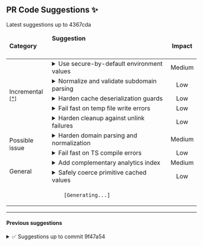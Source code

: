 ## PR Code Suggestions ✨
<!-- 4367cda -->

Latest suggestions up to 4367cda
<table><thead><tr><td><strong>Category</strong></td><td align=left><strong>Suggestion&nbsp; &nbsp; &nbsp; &nbsp; &nbsp; &nbsp; &nbsp; &nbsp; &nbsp; &nbsp; &nbsp; &nbsp; &nbsp; &nbsp; &nbsp; &nbsp; &nbsp; &nbsp; &nbsp; &nbsp; &nbsp; &nbsp; &nbsp; &nbsp; &nbsp; &nbsp; &nbsp; &nbsp; &nbsp; &nbsp; &nbsp; &nbsp; &nbsp; &nbsp; &nbsp; &nbsp; &nbsp; &nbsp; &nbsp; &nbsp; &nbsp; &nbsp; &nbsp; &nbsp; &nbsp; &nbsp; &nbsp; &nbsp; &nbsp; &nbsp; &nbsp; &nbsp; &nbsp; &nbsp; &nbsp; &nbsp; &nbsp; &nbsp; &nbsp; &nbsp; &nbsp; &nbsp; &nbsp; &nbsp; &nbsp; &nbsp; </strong></td><td align=center><strong>Impact</strong></td></tr><tbody><tr><td rowspan=5>Incremental <sup><a href='https://qodo-merge-docs.qodo.ai/core-abilities/incremental_update/'>[*]</a></sup></td>
<td>



<details><summary>Use secure-by-default environment values</summary>

___

**Update the <code>.env.example</code> file to use secure-by-default values for <code>ALLOW_LOCALHOST</code> <br>and <code>REQUIRE_HTTPS</code>. Add comments to guide developers on when to relax these <br>settings for local development.**

[.env.example [38-42]](https://github.com/Liam345/growplate-multi-tenant/pull/5/files#diff-a3046da0d15a27e89f2afe639b25748a7ad4d9290af3e7b1b6c1a5533c8f0a8cR38-R42)

```diff
 # Tenant Configuration
+# PLATFORM_DOMAIN should be set to your production apex domain (required in production)
 PLATFORM_DOMAIN=growplate.com
-TENANT_CACHE_TTL=1800
-ALLOW_LOCALHOST=true
-REQUIRE_HTTPS=false
+# TTL in seconds for tenant cache (adjust per environment)
+TENANT_CACHE_TTL=3600
+# Security: In production, localhost should NOT be allowed. Set to "true" ONLY for local development.
+ALLOW_LOCALHOST=false
+# Security: Enforce HTTPS in production. Set to "false" ONLY for local development.
+REQUIRE_HTTPS=true
```


- [ ] **Apply / Chat** <!-- /improve --apply_suggestion=0 -->


<details><summary>Suggestion importance[1-10]: 7</summary>

__

Why: The suggestion correctly points out a security risk with unsafe default values in the `.env.example` file and proposes using secure-by-default values, which is a security best practice.


</details></details></td><td align=center>Medium

</td></tr><tr><td>



<details><summary>Normalize and validate subdomain parsing</summary>

___

**In <code>parseDomain</code>, add validation to prevent empty subdomains and ensure consistent <br>normalization of the subdomain by trimming and converting to lowercase to <br>prevent cache key mismatches.**

[app/lib/tenant.ts [54-126]](https://github.com/Liam345/growplate-multi-tenant/pull/5/files#diff-833d0c8931dab023bbacbfa2797f9c2d5b59978d2086564ffd64818712b2a8ffR54-R126)

```diff
 export function parseDomain(hostname: string, config?: DomainConfig): DomainInfo {
   const domainConfig = config || getDomainConfig();
-  // Remove protocol if present and normalize
   const cleanHostname = hostname.replace(/^https?:\/\//, "").toLowerCase().trim();
+  const [hostPartRaw, portRaw] = cleanHostname.split(":");
+  const hostPart = hostPartRaw.trim();
+  const port = portRaw?.trim();
 
-  // Extract port if present
-  const [hostPart, port] = cleanHostname.split(":");
-
-  // Check if localhost
   const isLocalhost = hostPart === "localhost" || hostPart.startsWith("127.") || hostPart === "::1";
 
   if (isLocalhost) {
     if (!domainConfig.allowLocalhost) {
       throw new TenantError(
         "LOCALHOST_NOT_ALLOWED",
         "Localhost access not permitted in this environment",
         { hostname, environment: process.env.NODE_ENV }
       );
     }
 
     return {
       hostname: cleanHostname,
       domain: hostPart,
       subdomain: null,
       port: port || null,
       isCustomDomain: false,
       isLocalhost: true,
     };
   }
 
-  // Split domain parts
-  const parts = hostPart.split(".");
+  const parts = hostPart.split(".").filter(Boolean);
 
   if (parts.length < 2) {
     throw new TenantError(
       "DOMAIN_PARSE_ERROR",
       `Invalid domain format: ${hostname}`,
       { hostname, parts }
     );
   }
 
-  // Check if this is a subdomain of our platform (e.g., restaurant.growplate.com)
-  const platformParts = domainConfig.platformDomain.split(".");
-  const isSubdomainOfPlatform = 
+  const platformParts = domainConfig.platformDomain.split(".").map(s => s.trim().toLowerCase()).filter(Boolean);
+  const isSubdomainOfPlatform =
     parts.length >= platformParts.length + 1 &&
-    parts.slice(-platformParts.length).join(".") === domainConfig.platformDomain;
+    parts.slice(-platformParts.length).join(".") === domainConfig.platformDomain.toLowerCase();
 
   let domain: string;
   let subdomain: string | null = null;
   let isCustomDomain: boolean;
 
   if (isSubdomainOfPlatform) {
-    // Extract subdomain (support multi-level subdomains)
     const subdomainParts = parts.slice(0, -(platformParts.length));
-    subdomain = subdomainParts.join(".");
+    const normalizedSub = subdomainParts.join(".").trim().toLowerCase();
+    if (!normalizedSub) {
+      throw new TenantError(
+        "DOMAIN_PARSE_ERROR",
+        `Missing subdomain before platform domain: ${hostname}`,
+        { hostname, platformDomain: domainConfig.platformDomain }
+      );
+    }
+    subdomain = normalizedSub;
     domain = parts.slice(subdomainParts.length).join(".");
     isCustomDomain = false;
   } else {
-    // Custom domain like restaurant.com
     domain = hostPart;
     subdomain = null;
     isCustomDomain = true;
   }
 
   return {
     hostname: cleanHostname,
     domain,
     subdomain,
     port: port || null,
     isCustomDomain,
     isLocalhost: false,
   };
 }
```


- [ ] **Apply / Chat** <!-- /improve --apply_suggestion=1 -->


<details><summary>Suggestion importance[1-10]: 6</summary>

__

Why: The suggestion correctly identifies a potential issue where an empty subdomain could be parsed, and improves robustness by adding validation and ensuring consistent normalization.


</details></details></td><td align=center>Low

</td></tr><tr><td>



<details><summary>Harden cache deserialization guards</summary>

___

**Harden the <code>deserialize</code> function in <code>app/lib/redis.ts</code> by adding checks for <br>non-string types, trimming whitespace, and handling empty strings before <br>attempting to parse values from Redis.**

[app/lib/redis.ts [137-154]](https://github.com/Liam345/growplate-multi-tenant/pull/5/files#diff-137bd413e7e1e4f044c6452cfef4d7116f416144278613fd0c284b1f4f6f1f00R137-R154)

```diff
 const deserialize = <T = CacheValue>(value: string | null): T | null => {
   if (value === null) return null;
+  if (typeof value !== "string") {
+    // Defensive: unexpected type, cannot safely deserialize
+    return null;
+  }
+  const trimmed = value.trim();
+  if (trimmed.length === 0) {
+    return "" as unknown as T;
+  }
 
   // Only attempt JSON parsing for values that look like objects or arrays
-  if (value.startsWith('{') || value.startsWith('[')) {
+  if (trimmed.startsWith("{") || trimmed.startsWith("[")) {
     try {
-      return JSON.parse(value) as T;
+      return JSON.parse(trimmed) as T;
     } catch (e) {
       console.error("Failed to deserialize JSON from Redis:", e);
-      // Return null to indicate deserialization failure rather than casting potentially invalid data
       return null;
     }
   }
-  
+
   // For primitive types stored as strings (numbers, booleans, or plain strings)
   // that were not JSON.stringified objects/arrays, return as-is
   return value as T;
 };
```


- [ ] **Apply / Chat** <!-- /improve --apply_suggestion=2 -->


<details><summary>Suggestion importance[1-10]: 5</summary>

__

Why: The suggestion improves the robustness of the `deserialize` function by handling potential whitespace and empty strings, making it more resilient to varied Redis cache values.


</details></details></td><td align=center>Low

</td></tr><tr><td>



<details><summary>Fail fast on temp file write errors</summary>

___

**Wrap the temporary file write operation in a <code>try/catch</code> block. This ensures the <br>script fails fast with a clear error if the file cannot be created, preventing <br>misleading subsequent logs.**

[scripts/test-connections.cjs [125-133]](https://github.com/Liam345/growplate-multi-tenant/pull/5/files#diff-319962d25975552da655a029cc5a4f8ae1fb3520cedeafe1f7ba69ad3797094fR125-R133)

```diff
 try {
   // Write the test file temporarily
-  require('fs').writeFileSync(tempFilePath, testFile);
+  const fs = require('fs');
+  try {
+    fs.writeFileSync(tempFilePath, testFile);
+  } catch (e) {
+    log.error(`Failed to write temporary test file: ${e.message}`);
+    return false;
+  }
   
   log.info('Testing TypeScript compilation...');
   
   // Test TypeScript compilation first
   try {
     execSync('npx tsc --noEmit', { cwd: process.cwd(), stdio: 'pipe' });
```


- [ ] **Apply / Chat** <!-- /improve --apply_suggestion=3 -->


<details><summary>Suggestion importance[1-10]: 4</summary>

__

Why: This suggestion correctly identifies a potential unhandled error in a test script and proposes a more robust error handling mechanism to fail fast, which is a good practice.


</details></details></td><td align=center>Low

</td></tr><tr><td>



<details><summary>Harden cleanup against unlink failures</summary>

___

**Wrap the <code>unlinkSync</code> call within the <code>finally</code> block in a <code>try/catch</code>. This prevents <br>the test script from crashing if the temporary file cleanup fails, ensuring test <br>results are not lost.**

[scripts/test-connections.cjs [157-163]](https://github.com/Liam345/growplate-multi-tenant/pull/5/files#diff-319962d25975552da655a029cc5a4f8ae1fb3520cedeafe1f7ba69ad3797094fR157-R163)

```diff
 } finally {
   // Always clean up temporary file, even if TypeScript compilation fails
-  if (require('fs').existsSync(tempFilePath)) {
-    require('fs').unlinkSync(tempFilePath);
-    log.info('Cleaned up temporary test file');
+  const fs = require('fs');
+  if (fs.existsSync(tempFilePath)) {
+    try {
+      fs.unlinkSync(tempFilePath);
+      log.info('Cleaned up temporary test file');
+    } catch (e) {
+      log.warning(`Failed to clean up temporary test file: ${e.message}`);
+    }
   }
 }
```


- [ ] **Apply / Chat** <!-- /improve --apply_suggestion=4 -->


<details><summary>Suggestion importance[1-10]: 3</summary>

__

Why: The suggestion improves the robustness of the test script's cleanup logic by handling potential errors during file deletion, preventing the script from crashing and masking test results.


</details></details></td><td align=center>Low

</td></tr><tr><td rowspan=2>Possible issue</td>
<td>



<details><summary>Harden domain parsing and normalization</summary>

___

**Harden the <code>parseDomain</code> function by validating against empty or wildcard <br>subdomains, normalizing all domain parts before returning, and stripping <br>leading/trailing dots from the hostname.**

[app/lib/tenant.ts [54-126]](https://github.com/Liam345/growplate-multi-tenant/pull/5/files#diff-833d0c8931dab023bbacbfa2797f9c2d5b59978d2086564ffd64818712b2a8ffR54-R126)

```diff
 export function parseDomain(hostname: string, config?: DomainConfig): DomainInfo {
   const domainConfig = config || getDomainConfig();
-  // Remove protocol if present and normalize
   const cleanHostname = hostname.replace(/^https?:\/\//, "").toLowerCase().trim();
 
   // Extract port if present
-  const [hostPart, port] = cleanHostname.split(":");
+  const [rawHostPart, port] = cleanHostname.split(":");
+  const hostPart = rawHostPart.replace(/\.+$/,"").replace(/^\.+/,""); // strip leading/trailing dots
 
   // Check if localhost
   const isLocalhost = hostPart === "localhost" || hostPart.startsWith("127.") || hostPart === "::1";
 
   if (isLocalhost) {
     if (!domainConfig.allowLocalhost) {
       throw new TenantError(
         "LOCALHOST_NOT_ALLOWED",
         "Localhost access not permitted in this environment",
         { hostname, environment: process.env.NODE_ENV }
       );
     }
 
     return {
       hostname: cleanHostname,
-      domain: hostPart,
+      domain: normalizeDomain(hostPart),
       subdomain: null,
       port: port || null,
       isCustomDomain: false,
       isLocalhost: true,
     };
   }
 
   // Split domain parts
-  const parts = hostPart.split(".");
+  const parts = hostPart.split(".").filter(Boolean);
 
   if (parts.length < 2) {
     throw new TenantError(
       "DOMAIN_PARSE_ERROR",
       `Invalid domain format: ${hostname}`,
       { hostname, parts }
     );
   }
 
-  // Check if this is a subdomain of our platform (e.g., restaurant.growplate.com)
   const platformParts = domainConfig.platformDomain.split(".");
-  const isSubdomainOfPlatform = 
+  const isSubdomainOfPlatform =
     parts.length >= platformParts.length + 1 &&
     parts.slice(-platformParts.length).join(".") === domainConfig.platformDomain;
 
   let domain: string;
   let subdomain: string | null = null;
   let isCustomDomain: boolean;
 
   if (isSubdomainOfPlatform) {
-    // Extract subdomain (support multi-level subdomains)
     const subdomainParts = parts.slice(0, -(platformParts.length));
-    subdomain = subdomainParts.join(".");
+    const computedSub = subdomainParts.join(".").toLowerCase().trim();
+
+    // Reject empty, wildcard, or invalid subdomains
+    if (!computedSub || computedSub === "*" || /[*]/.test(computedSub)) {
+      throw new TenantError(
+        "DOMAIN_PARSE_ERROR",
+        `Invalid subdomain for platform domain: ${hostname}`,
+        { hostname, subdomain: computedSub }
+      );
+    }
+
+    subdomain = computedSub;
     domain = parts.slice(subdomainParts.length).join(".");
     isCustomDomain = false;
   } else {
     // Custom domain like restaurant.com
     domain = hostPart;
     subdomain = null;
     isCustomDomain = true;
   }
 
+  const normalizedDomain = normalizeDomain(domain);
+
   return {
     hostname: cleanHostname,
-    domain,
+    domain: normalizedDomain,
     subdomain,
     port: port || null,
     isCustomDomain,
     isLocalhost: false,
   };
 }
```


- [ ] **Apply / Chat** <!-- /improve --apply_suggestion=5 -->


<details><summary>Suggestion importance[1-10]: 7</summary>

__

Why: The suggestion correctly identifies several edge cases in the new `parseDomain` function that could lead to inconsistent behavior or security issues, and the proposed changes improve robustness.


</details></details></td><td align=center>Medium

</td></tr><tr><td>



<details><summary>Fail fast on TS compile errors</summary>

___

**Improve error diagnostics in the TypeScript compilation test by printing both <br><code>stdout</code> and <code>stderr</code> separately on failure.**

[scripts/test-tenant-resolution.cjs [32-44]](https://github.com/Liam345/growplate-multi-tenant/pull/5/files#diff-c9f85d59bcbb2cc8e91f5bad33c6c126c8a944da674d28491c10993742d264aaR32-R44)

```diff
 function testTypeScriptCompilation() {
   log.section("TypeScript Compilation Tests");
 
   try {
     execSync("npx tsc --noEmit", { cwd: process.cwd(), stdio: "pipe" });
     log.success("TypeScript compilation successful");
     return true;
   } catch (error) {
     log.error("TypeScript compilation failed");
-    console.log(error.stdout?.toString() || error.stderr?.toString());
+    const stdout = error.stdout?.toString();
+    const stderr = error.stderr?.toString();
+    if (stdout) console.log("STDOUT:\n", stdout);
+    if (stderr) console.log("STDERR:\n", stderr);
+    process.exitCode = 1; // ensure overall failure status is propagated
     return false;
   }
 }
```


- [ ] **Apply / Chat** <!-- /improve --apply_suggestion=6 -->


<details><summary>Suggestion importance[1-10]: 3</summary>

__

Why: The suggestion to improve error logging by printing both `stdout` and `stderr` is valid, but its main premise that the script would cause CI to pass is incorrect, as the script's main function already handles exit codes on failure.


</details></details></td><td align=center>Low

</td></tr><tr><td rowspan=2>General</td>
<td>



<details><summary>Add complementary analytics index</summary>

___

**Add a complementary index on <code>orders(tenant_id, status, created_at)</code> to improve <br>performance for queries that filter by status and sort by time.**

[database/indexes.sql [89-92]](https://github.com/Liam345/growplate-multi-tenant/pull/5/files#diff-edfa27997558d274a6416e7af93733311045ec6877cf863eda9220b79c65a5b7R89-R92)

```diff
 -- Time-based analytics indexes (simplified for compatibility)
 -- Note: These are optimized for time-range queries rather than exact date grouping
 CREATE INDEX idx_orders_analytics_time ON orders(tenant_id, created_at, status);
+-- Complementary index to accelerate queries filtering by status within time ranges
+CREATE INDEX idx_orders_analytics_status_time ON orders(tenant_id, status, created_at);
 -- For daily/monthly analytics, queries will use created_at with date range filters
```


- [ ] **Apply / Chat** <!-- /improve --apply_suggestion=7 -->


<details><summary>Suggestion importance[1-10]: 7</summary>

__

Why: The suggestion provides a valid database performance optimization by proposing a complementary index to better support a likely query pattern, which could improve the performance of analytics dashboards.


</details></details></td><td align=center>Medium

</td></tr><tr><td>



<details><summary>Safely coerce primitive cached values</summary>

___

**Improve the <code>deserialize</code> function to safely handle cached primitive types by <br>explicitly checking for and converting boolean and numeric strings, preventing <br>potential type errors.**

[app/lib/redis.ts [137-154]](https://github.com/Liam345/growplate-multi-tenant/pull/5/files#diff-137bd413e7e1e4f044c6452cfef4d7116f416144278613fd0c284b1f4f6f1f00R137-R154)

```diff
 const deserialize = <T = CacheValue>(value: string | null): T | null => {
   if (value === null) return null;
 
-  // Only attempt JSON parsing for values that look like objects or arrays
-  if (value.startsWith('{') || value.startsWith('[')) {
+  // JSON objects/arrays
+  if (value.startsWith("{") || value.startsWith("[")) {
     try {
       return JSON.parse(value) as T;
     } catch (e) {
       console.error("Failed to deserialize JSON from Redis:", e);
-      // Return null to indicate deserialization failure rather than casting potentially invalid data
       return null;
     }
   }
-  
-  // For primitive types stored as strings (numbers, booleans, or plain strings)
-  // that were not JSON.stringified objects/arrays, return as-is
-  return value as T;
+
+  // Primitive normalization
+  const lower = value.toLowerCase();
+  if (lower === "true") return true as unknown as T;
+  if (lower === "false") return false as unknown as T;
+
+  // Numeric check (integers/floats)
+  if (/^[+-]?\d+(\.\d+)?$/.test(value)) {
+    const num = Number(value);
+    if (!Number.isNaN(num)) return num as unknown as T;
+  }
+
+  // Fallback to raw string
+  return value as unknown as T;
 };
```


- [ ] **Apply / Chat** <!-- /improve --apply_suggestion=8 -->


<details><summary>Suggestion importance[1-10]: 6</summary>

__

Why: The suggestion correctly points out that the current deserialization logic can lead to type mismatches for cached primitive values, and the proposed change makes the function more robust by handling numbers and booleans explicitly.


</details></details></td><td align=center>Low

</td></tr>
<tr><td align="center" colspan="2">

`[Generating...]` <!-- /improve --more_suggestions=true -->

</td><td></td></tr></tbody></table>

___

#### Previous suggestions
<details><summary>✅ Suggestions up to commit 9f47a54</summary>
<br><table><thead><tr><td><strong>Category</strong></td><td align=left><strong>Suggestion&nbsp; &nbsp; &nbsp; &nbsp; &nbsp; &nbsp; &nbsp; &nbsp; &nbsp; &nbsp; &nbsp; &nbsp; &nbsp; &nbsp; &nbsp; &nbsp; &nbsp; &nbsp; &nbsp; &nbsp; &nbsp; &nbsp; &nbsp; &nbsp; &nbsp; &nbsp; &nbsp; &nbsp; &nbsp; &nbsp; &nbsp; &nbsp; &nbsp; &nbsp; &nbsp; &nbsp; &nbsp; &nbsp; &nbsp; &nbsp; &nbsp; &nbsp; &nbsp; &nbsp; &nbsp; &nbsp; &nbsp; &nbsp; &nbsp; &nbsp; &nbsp; &nbsp; &nbsp; &nbsp; &nbsp; &nbsp; &nbsp; &nbsp; &nbsp; &nbsp; &nbsp; &nbsp; &nbsp; &nbsp; &nbsp; &nbsp; </strong></td><td align=center><strong>Impact</strong></td></tr><tbody><tr><td rowspan=1>High-level</td>
<td>



<details><summary>Revise multi-tenancy implementation to ensure data isolation</summary>

___

**The multi-tenancy implementation should be revised to fix critical data <br>isolation flaws. Replace the global variables in the middleware with <br><code>AsyncLocalStorage</code> to prevent data leakage between concurrent requests, and <br>substitute the unsafe regex-based query modification with a robust query builder <br>to ensure secure tenant data scoping.**


### Examples:



<details>
<summary>
<a href="https://github.com/Liam345/growplate-multi-tenant/pull/5/files#diff-38e34820bf3adad7459b248b5a6ce5e52a66ebf780b1f46d53889369a6f8fe7dR39-R65">app/middleware/tenant.ts [39-65]</a>
</summary>



```typescript
let currentTenant: TenantContext | null = null;
let currentResolution: TenantResolutionResult | null = null;

/**
 * Get current tenant from request context
 */
export function getCurrentTenant(): TenantContext | null {
  return currentTenant;
}


 ... (clipped 17 lines)
```
</details>



<details>
<summary>
<a href="https://github.com/Liam345/growplate-multi-tenant/pull/5/files#diff-43313aeb0eb48022fc73d3831252457122bdef7102ee2a79673ddfaa3742ac24R139-R167">app/lib/db.ts [139-167]</a>
</summary>



```typescript
export const tenantQuery = async <T extends QueryResultRow = any>(
  tenantId: string,
  baseQuery: string,
  params: QueryParameters = []
): Promise<QueryResult<T>> => {
  if (!tenantId) {
    throw new Error("Tenant ID is required for all database operations");
  }

  // Add tenant_id as the first parameter

 ... (clipped 19 lines)
```
</details>




### Solution Walkthrough:



#### Before:
```typescript
// app/middleware/tenant.ts
let currentTenant: TenantContext | null = null;

function setCurrentTenant(tenant: TenantContext | null) {
  currentTenant = tenant;
}

export async function tenantMiddleware(request: Request) {
    const resolution = await resolveTenant(request.hostname);
    setCurrentTenant(resolution.tenant);
    // ...
}

// app/lib/db.ts
export const tenantQuery = async (tenantId, baseQuery) => {
    let modifiedQuery = baseQuery.replace(/where/i, "WHERE tenant_id = $1 AND");
    // ... more brittle string replacement
    return query(modifiedQuery, [tenantId, ...params]);
};

```



#### After:
```typescript
// app/middleware/tenant.ts
import { AsyncLocalStorage } from 'async_hooks';

const tenantContext = new AsyncLocalStorage<TenantContext | null>();

export function getCurrentTenant() {
  return tenantContext.getStore();
}

export async function tenantMiddleware(request: Request, next: () => Promise<Response>) {
  const resolution = await resolveTenant(request.hostname);
  return tenantContext.run(resolution.tenant, next);
}

// app/lib/db.ts
import { sql } from 'slonik';

export const tenantQuery = async (tenantId, baseQuery) => {
    // Use a safe query builder that understands SQL syntax
    const finalQuery = sql.type(MyType)`${baseQuery} WHERE tenant_id = ${tenantId}`;
    return db.query(finalQuery);
};

```




<details><summary>Suggestion importance[1-10]: 10</summary>

__

Why: The suggestion correctly identifies two critical architectural flaws: the use of global variables for request context, causing data leakage between users, and an unsafe regex-based query modification for tenant isolation, which is brittle and insecure.


</details></details></td><td align=center>High

</td></tr><tr><td rowspan=3>Possible issue</td>
<td>



<details><summary>✅ <s>Fix race condition with AsyncLocalStorage</s></summary>

___

<details><summary><b>Suggestion Impact:</b></summary>The commit imported AsyncLocalStorage, created a TenantRequestContext store, updated getters to read from it, replaced setCurrentTenant with withTenantContext/withTenantContextAsync wrappers, and wrapped loader/action executions to run within the AsyncLocalStorage context.


code diff:

```diff
+import { AsyncLocalStorage } from "async_hooks";
 import type {
   TenantContext,
   TenantResolutionResult,
@@ -34,34 +35,60 @@
 // TENANT CONTEXT STORAGE
 // =====================================================================================
 
-// Store tenant context for the current request
-// This uses AsyncLocalStorage-like pattern for Remix
-let currentTenant: TenantContext | null = null;
-let currentResolution: TenantResolutionResult | null = null;
-
-/**
- * Get current tenant from request context
+/**
+ * Interface for tenant request context stored in AsyncLocalStorage
+ */
+interface TenantRequestContext {
+  tenant: TenantContext | null;
+  resolution: TenantResolutionResult | null;
+}
+
+/**
+ * AsyncLocalStorage for request-scoped tenant context
+ * This ensures tenant isolation between concurrent requests
+ */
+const tenantContextStorage = new AsyncLocalStorage<TenantRequestContext>();
+
+/**
+ * Get current tenant from request context (thread-safe)
  */
 export function getCurrentTenant(): TenantContext | null {
-  return currentTenant;
-}
-
-/**
- * Get current tenant resolution result
+  return tenantContextStorage.getStore()?.tenant ?? null;
+}
+
+/**
+ * Get current tenant resolution result (thread-safe)
  */
 export function getCurrentTenantResolution(): TenantResolutionResult | null {
-  return currentResolution;
-}
-
-/**
- * Set current tenant context (internal use)
- */
-function setCurrentTenant(
+  return tenantContextStorage.getStore()?.resolution ?? null;
+}
+
+/**
+ * Execute function with tenant context (thread-safe)
+ */
+export function withTenantContext<T>(
   tenant: TenantContext | null,
-  resolution: TenantResolutionResult | null
-) {
-  currentTenant = tenant;
-  currentResolution = resolution;
+  resolution: TenantResolutionResult | null,
+  fn: () => T
+): T {
+  return tenantContextStorage.run(
+    { tenant, resolution },
+    fn
+  );
+}
+
+/**
+ * Execute async function with tenant context (thread-safe)
+ */
+export function withTenantContextAsync<T>(
+  tenant: TenantContext | null,
+  resolution: TenantResolutionResult | null,
+  fn: () => Promise<T>
+): Promise<T> {
+  return tenantContextStorage.run(
+    { tenant, resolution },
+    fn
+  );
 }
 
 // =====================================================================================
@@ -92,7 +119,7 @@
         responseTime: 0,
       };
 
-      setCurrentTenant(null, skipResult);
+      // Note: For skip paths, we don't set context as these shouldn't need tenant data
       return { tenant: null, resolution: skipResult };
     }
 
@@ -143,7 +170,7 @@
         }
 
         // Tenant not required, continue without tenant
-        setCurrentTenant(null, resolution);
+        // Note: For non-required paths, we don't set context but return resolution info
         return { tenant: null, resolution };
       }
 
@@ -159,7 +186,7 @@
         responseTime: resolution.responseTime,
       });
 
-      setCurrentTenant(tenant, resolution);
+      // Note: Context is set by the calling wrapper function that uses withTenantContext
       return { tenant, resolution };
     } catch (error) {
       console.error("Tenant middleware error:", error);
@@ -212,13 +239,16 @@
     params: any;
     context?: any;
   }): Promise<T> {
-    const { tenant } = await tenantMiddleware(args.request);
+    const { tenant, resolution } = await tenantMiddleware(args.request);
 
     if (!tenant) {
       throw new Response("Tenant required", { status: 404 });
     }
 
-    return loader({ ...args, tenant });
+    // Execute loader within tenant context for safe access to getCurrentTenant()
+    return withTenantContextAsync(tenant, resolution, async () => {
+      return loader({ ...args, tenant });
+    });
   };
 }
 
@@ -238,21 +268,24 @@
     params: any;
     context?: any;
   }): Promise<T> {
-    const { tenant } = await tenantMiddleware(args.request);
+    const { tenant, resolution } = await tenantMiddleware(args.request);
 
     if (!tenant) {
       throw new Response("Tenant required", { status: 404 });
     }
 
-    return action({ ...args, tenant });
+    // Execute action within tenant context for safe access to getCurrentTenant()
+    return withTenantContextAsync(tenant, resolution, async () => {
+      return action({ ...args, tenant });
+    });
   };
 }
 
 /**
- * Helper to get tenant in Remix loaders/actions
+ * Helper to get tenant in Remix loaders/actions with context
  */
 export async function requireTenant(request: Request): Promise<TenantContext> {
-  const { tenant } = await tenantMiddleware(request);
+  const { tenant, resolution } = await tenantMiddleware(request);
 
   if (!tenant) {
     throw new Response("Tenant not found", {
@@ -267,13 +300,27 @@
 }
 
 /**
- * Helper to optionally get tenant in Remix loaders/actions
+ * Helper to optionally get tenant in Remix loaders/actions with context
  */
 export async function getTenant(
   request: Request
 ): Promise<TenantContext | null> {
   const { tenant } = await tenantMiddleware(request);
   return tenant;
+}
+
+/**
+ * New helper to execute a function with tenant context from request
+ */
+export async function withTenantFromRequest<T>(
+  request: Request,
+  fn: (tenant: TenantContext | null) => Promise<T>
+): Promise<T> {
+  const { tenant, resolution } = await tenantMiddleware(request);
+  
+  return withTenantContextAsync(tenant, resolution, async () => {
+    return fn(tenant);
+  });
 }
```

</details>


___

**Replace the unsafe module-level variables used for storing request context with <br><code>AsyncLocalStorage</code> to prevent race conditions and ensure request-specific data <br>isolation.**

[app/middleware/tenant.ts [37-65]](https://github.com/Liam345/growplate-multi-tenant/pull/5/files#diff-38e34820bf3adad7459b248b5a6ce5e52a66ebf780b1f46d53889369a6f8fe7dR37-R65)

```diff
-// Store tenant context for the current request
-// This uses AsyncLocalStorage-like pattern for Remix
-let currentTenant: TenantContext | null = null;
-let currentResolution: TenantResolutionResult | null = null;
+import { AsyncLocalStorage } from "async_hooks";
+
+interface TenantRequestContext {
+  tenant: TenantContext | null;
+  resolution: TenantResolutionResult | null;
+}
+
+const tenantContextStorage = new AsyncLocalStorage<TenantRequestContext>();
 
 /**
  * Get current tenant from request context
  */
 export function getCurrentTenant(): TenantContext | null {
-  return currentTenant;
+  return tenantContextStorage.getStore()?.tenant ?? null;
 }
 
 /**
  * Get current tenant resolution result
  */
 export function getCurrentTenantResolution(): TenantResolutionResult | null {
-  return currentResolution;
+  return tenantContextStorage.getStore()?.resolution ?? null;
 }
 
 /**
  * Set current tenant context (internal use)
  */
 function setCurrentTenant(
   tenant: TenantContext | null,
   resolution: TenantResolutionResult | null
 ) {
-  currentTenant = tenant;
-  currentResolution = resolution;
+  const store = tenantContextStorage.getStore();
+  if (store) {
+    store.tenant = tenant;
+    store.resolution = resolution;
+  }
 }
 
+// You will also need to wrap your middleware execution to establish the context.
+// For example, in your main middleware function:
+/*
+return async function tenantMiddleware(request: Request): Promise<{...}> {
+  return tenantContextStorage.run({ tenant: null, resolution: null }, async () => {
+    // ... existing middleware logic ...
+  });
+}
+*/
+
```






<details><summary>Suggestion importance[1-10]: 10</summary>

__

Why: This suggestion correctly identifies a critical race condition that would cause data leakage between tenants in a concurrent environment, which is a major security and functionality bug.

</details></details></td><td align=center>High

</td></tr><tr><td>



<details><summary>✅ <s>Improve cache deserialization type safety</s></summary>

___

<details><summary><b>Suggestion Impact:</b></summary>The commit modified the deserialize function to only attempt JSON.parse when the value starts with "{" or "[" and otherwise return the value as-is, improving type safety. It also changed the failure behavior to return null on JSON parse errors.


code diff:

```diff
- * Deserialize a value from Redis storage
+ * Deserialize a value from Redis storage with type safety
  */
 const deserialize = <T = CacheValue>(value: string | null): T | null => {
   if (value === null) return null;
+
+  // Only attempt JSON parsing for values that look like objects or arrays
+  if (value.startsWith('{') || value.startsWith('[')) {
+    try {
+      return JSON.parse(value) as T;
+    } catch (e) {
+      console.error("Failed to deserialize JSON from Redis:", e);
+      // Return null to indicate deserialization failure rather than casting potentially invalid data
+      return null;
+    }
+  }
   
-  try {
-    return JSON.parse(value) as T;
-  } catch {
-    // If parsing fails, return as string
-    return value as T;
-  }
+  // For primitive types stored as strings (numbers, booleans, or plain strings)
+  // that were not JSON.stringified objects/arrays, return as-is
+  return value as T;
 };
```

</details>


___

**Improve the <code>deserialize</code> function's type safety by only attempting to <code>JSON.parse</code> <br>values that are explicitly formatted as JSON objects or arrays, preventing <br>incorrect type coercion for simple string values.**

[app/lib/redis.ts [115-124]](https://github.com/Liam345/growplate-multi-tenant/pull/5/files#diff-137bd413e7e1e4f044c6452cfef4d7116f416144278613fd0c284b1f4f6f1f00R115-R124)

```diff
 const deserialize = <T = CacheValue>(value: string | null): T | null => {
   if (value === null) return null;
+
+  // Only attempt to parse what looks like a JSON object or array.
+  if (value.startsWith('{') || value.startsWith('[')) {
+    try {
+      return JSON.parse(value) as T;
+    } catch (e) {
+      console.error("Failed to deserialize JSON from Redis:", e);
+      // Fallback to returning the raw value if it's what the type expects,
+      // otherwise it's better to return null to indicate a failure.
+      return value as T;
+    }
+  }
   
-  try {
-    return JSON.parse(value) as T;
-  } catch {
-    // If parsing fails, return as string
-    return value as T;
-  }
+  // For primitive types stored as strings (e.g. numbers, booleans, or just strings)
+  // that were not JSON.stringified objects/arrays.
+  return value as T;
 };
```


`[Suggestion processed]`


<details><summary>Suggestion importance[1-10]: 6</summary>

__

Why: The suggestion improves the robustness of the cache deserialization logic, preventing subtle type-related bugs by making the parsing behavior more explicit and less prone to accidental type coercion.

</details></details></td><td align=center>Low

</td></tr><tr><td>



<details><summary>✅ <s>Prevent temporary file resource leaks</s></summary>

___

<details><summary><b>Suggestion Impact:</b></summary>The commit introduces a tempFilePath variable and wraps the write/compile/run sequence in a try/finally, deleting the temp file in the finally block to prevent leaks on failure paths.


code diff:

```diff
+  const tempFilePath = path.join(process.cwd(), 'temp-db-test.js');
+  
   try {
-    // Create a simple test file that imports our modules
+    // Create a simple test file that imports our compiled modules
+    // Note: This script requires TypeScript compilation (npx tsc) to generate the dist directory
     const testFile = `
-const { query, healthCheck, getPoolStatus } = require('./app/lib/db.ts');
+const { query, healthCheck, getPoolStatus } = require('./dist/app/lib/db.js');
 const { 
   setTenantCache, 
   getTenantCache, 
   healthCheck: redisHealthCheck,
   getConnectionStatus 
-} = require('./app/lib/redis.ts');
+} = require('./dist/app/lib/redis.js');
 
 async function runTests() {
   const results = {
@@ -119,36 +122,45 @@
 });
 `;
 
-    // Write the test file temporarily
-    require('fs').writeFileSync(path.join(process.cwd(), 'temp-db-test.js'), testFile);
-    
-    log.info('Testing TypeScript compilation...');
-    
-    // Test TypeScript compilation
     try {
-      execSync('npx tsc --noEmit', { cwd: process.cwd(), stdio: 'pipe' });
-      log.success('TypeScript compilation successful');
-    } catch (error) {
-      log.error('TypeScript compilation failed');
-      console.log(error.stdout?.toString() || error.stderr?.toString());
-      return false;
-    }
-    
-    log.info('Running connection tests...');
-    
-    // Note: Actual connection tests require database servers to be running
-    // We'll provide instructions instead of failing
-    log.warning('Database connection tests require running PostgreSQL and Redis servers');
-    log.info('To test connections manually:');
-    log.info('1. Start PostgreSQL: brew services start postgresql (macOS) or docker run postgres');
-    log.info('2. Start Redis: brew services start redis (macOS) or docker run redis');
-    log.info('3. Copy .env.example to .env and update credentials');
-    log.info('4. Run: node temp-db-test.js');
-    
-    // Clean up
-    require('fs').unlinkSync(path.join(process.cwd(), 'temp-db-test.js'));
-    
-    return true;
+      // Write the test file temporarily
+      require('fs').writeFileSync(tempFilePath, testFile);
+      
+      log.info('Testing TypeScript compilation...');
+      
+      // Test TypeScript compilation first
+      try {
+        execSync('npx tsc --noEmit', { cwd: process.cwd(), stdio: 'pipe' });
+        log.success('TypeScript compilation successful');
+      } catch (error) {
+        log.error('TypeScript compilation failed');
+        const stdout = error.stdout?.toString();
+        const stderr = error.stderr?.toString();
+        if (stdout) console.log('STDOUT:\n', stdout);
+        if (stderr) console.log('STDERR:\n', stderr);
+        return false;
+      }
+      
+      log.info('Running connection tests...');
+      
+      // Note: Actual connection tests require database servers to be running
+      // We'll provide instructions instead of failing
+      log.warning('Database connection tests require running PostgreSQL and Redis servers');
+      log.info('To test connections manually:');
+      log.info('1. Compile TypeScript first: npx tsc');
+      log.info('2. Start PostgreSQL: docker run --name postgres-growplate -e POSTGRES_DB=growplate_dev -e POSTGRES_USER=postgres -e POSTGRES_PASSWORD=password -p 5432:5432 -d postgres:15');
+      log.info('3. Start Redis: docker run --name redis-growplate -p 6379:6379 -d redis:7-alpine');
+      log.info('4. Copy .env.dev to .env: cp .env.dev .env');
+      log.info('5. Run: node temp-db-test.js');
+      
+      return true;
+    } finally {
+      // Always clean up temporary file, even if TypeScript compilation fails
+      if (require('fs').existsSync(tempFilePath)) {
+        require('fs').unlinkSync(tempFilePath);
+        log.info('Cleaned up temporary test file');
+      }
+    }
```

</details>


___

**Use a <code>finally</code> block to ensure the temporary file <code>temp-db-test.js</code> is always <br>deleted, even if the TypeScript compilation check fails and causes an early <br>return.**

[scripts/test-connections.cjs [128-149]](https://github.com/Liam345/growplate-multi-tenant/pull/5/files#diff-319962d25975552da655a029cc5a4f8ae1fb3520cedeafe1f7ba69ad3797094fR128-R149)

```diff
+const tempFilePath = path.join(process.cwd(), 'temp-db-test.js');
 try {
-  execSync('npx tsc --noEmit', { cwd: process.cwd(), stdio: 'pipe' });
-  log.success('TypeScript compilation successful');
-} catch (error) {
-  log.error('TypeScript compilation failed');
-  console.log(error.stdout?.toString() || error.stderr?.toString());
-  return false;
+  // ... (code to write temp file) ...
+
+  try {
+    execSync('npx tsc --noEmit', { cwd: process.cwd(), stdio: 'pipe' });
+    log.success('TypeScript compilation successful');
+  } catch (error) {
+    log.error('TypeScript compilation failed');
+    console.log(error.stdout?.toString() || error.stderr?.toString());
+    return false;
+  }
+  
+  log.info('Running connection tests...');
+  
+  // ... (logging instructions) ...
+  
+  return true;
+} finally {
+  // Clean up
+  if (require('fs').existsSync(tempFilePath)) {
+    require('fs').unlinkSync(tempFilePath);
+  }
 }
 
-log.info('Running connection tests...');
-
-// Note: Actual connection tests require database servers to be running
-// We'll provide instructions instead of failing
-log.warning('Database connection tests require running PostgreSQL and Redis servers');
-log.info('To test connections manually:');
-log.info('1. Start PostgreSQL: brew services start postgresql (macOS) or docker run postgres');
-log.info('2. Start Redis: brew services start redis (macOS) or docker run redis');
-log.info('3. Copy .env.example to .env and update credentials');
-log.info('4. Run: node temp-db-test.js');
-
-// Clean up
-require('fs').unlinkSync(path.join(process.cwd(), 'temp-db-test.js'));
-
```






<details><summary>Suggestion importance[1-10]: 6</summary>

__

Why: The suggestion correctly identifies a resource leak where a temporary file is not deleted on a specific failure path. Using a `finally` block is the correct pattern to ensure cleanup, improving the script's robustness.


</details></details></td><td align=center>Low

</td></tr><tr><td rowspan=1>Security</td>
<td>



<details><summary>✅ <s>Improve multi-tenant query security</s></summary>

___

<details><summary><b>Suggestion Impact:</b></summary>The commit removed the regex-based query modification and stopped injecting tenant_id into the query. Instead, it now relies on Row-Level Security by setting app.tenant_id within a transaction and executes the original query unchanged, which aligns with the suggestion’s goal to eliminate brittle query rewriting for more secure tenant scoping (though via RLS rather than enforcing "tenant_id = $1").


code diff:

```diff
@@ -134,7 +142,8 @@
 };
 
 /**
- * Multi-tenant safe query builder that automatically includes tenant_id
+ * Multi-tenant safe query using Row-Level Security
+ * Requires database tables to have RLS policies that use app.tenant_id setting
  */
 export const tenantQuery = async <T extends QueryResultRow = any>(
   tenantId: string,
@@ -145,25 +154,30 @@
     throw new Error("Tenant ID is required for all database operations");
   }
 
-  // Add tenant_id as the first parameter
-  const tenantParams = [tenantId, ...params];
-  
-  // Inject tenant_id condition into WHERE clause or add WHERE clause
-  let modifiedQuery = baseQuery;
-  if (baseQuery.toLowerCase().includes("where")) {
-    modifiedQuery = baseQuery.replace(
-      /where/i,
-      "WHERE tenant_id = $1 AND"
-    );
-  } else if (baseQuery.toLowerCase().includes("from")) {
-    // Find the FROM clause and add WHERE after it
-    modifiedQuery = baseQuery.replace(
-      /(from\s+\w+)/i,
-      "$1 WHERE tenant_id = $1"
-    );
-  }
-
-  return query<T>(modifiedQuery, tenantParams);
+  const client = await pool.connect();
+  try {
+    // Begin explicit transaction - required for SET LOCAL to work properly
+    await client.query("BEGIN");
+    
+    // Set tenant_id for RLS policies to use
+    await client.query('SET LOCAL "app.tenant_id" = $1', [tenantId]);
+    
+    // Execute original query without modification - RLS handles tenant isolation
+    const result = await client.query<T>(baseQuery, params);
+    
+    // Commit transaction
+    await client.query("COMMIT");
+    return result;
+  } catch (error) {
+    try {
+      await client.query("ROLLBACK");
+    } catch {
+      // Ignore rollback errors
+    }
+    throw error;
+  } finally {
+    client.release();
+  }
 };
```

</details>


___

**Refactor the <code>tenantQuery</code> function to remove the brittle regex-based query <br>modification and instead require developers to explicitly include a <code>tenant_id = </code><br><code>$1</code> clause for improved security and robustness.**

[app/lib/db.ts [139-167]](https://github.com/Liam345/growplate-multi-tenant/pull/5/files#diff-43313aeb0eb48022fc73d3831252457122bdef7102ee2a79673ddfaa3742ac24R139-R167)

```diff
 export const tenantQuery = async <T extends QueryResultRow = any>(
   tenantId: string,
   baseQuery: string,
   params: QueryParameters = []
 ): Promise<QueryResult<T>> => {
   if (!tenantId) {
     throw new Error("Tenant ID is required for all database operations");
   }
 
+  // Ensure the query is designed for multi-tenancy.
+  if (!baseQuery.includes("tenant_id = $1")) {
+    console.error("Security risk: tenantQuery called with a query that does not include 'tenant_id = $1'. Query:", baseQuery);
+    throw new Error("Query is not properly tenant-scoped. It must include 'tenant_id = $1'.");
+  }
+
   // Add tenant_id as the first parameter
   const tenantParams = [tenantId, ...params];
   
-  // Inject tenant_id condition into WHERE clause or add WHERE clause
-  let modifiedQuery = baseQuery;
-  if (baseQuery.toLowerCase().includes("where")) {
-    modifiedQuery = baseQuery.replace(
-      /where/i,
-      "WHERE tenant_id = $1 AND"
-    );
-  } else if (baseQuery.toLowerCase().includes("from")) {
-    // Find the FROM clause and add WHERE after it
-    modifiedQuery = baseQuery.replace(
-      /(from\s+\w+)/i,
-      "$1 WHERE tenant_id = $1"
-    );
-  }
-
-  return query<T>(modifiedQuery, tenantParams);
+  return query<T>(baseQuery, tenantParams);
 };
```


`[Suggestion processed]`


<details><summary>Suggestion importance[1-10]: 9</summary>

__

Why: The suggestion addresses a significant security risk where the automatic injection of `tenant_id` could fail on complex queries, potentially leading to data leakage between tenants.

</details></details></td><td align=center>High

</td></tr><tr><td rowspan=1>General</td>
<td>



<details><summary>✅ <s>Improve error logging for diagnostics</s></summary>

___

<details><summary><b>Suggestion Impact:</b></summary>The commit updated the catch block for the TypeScript compilation to capture stdout and stderr separately and log both with labels, improving diagnostics as suggested.


code diff:

```diff
+        log.error('TypeScript compilation failed');
+        const stdout = error.stdout?.toString();
+        const stderr = error.stderr?.toString();
+        if (stdout) console.log('STDOUT:\n', stdout);
+        if (stderr) console.log('STDERR:\n', stderr);
+        return false;
```

</details>


___

**Improve error logging for the <code>execSync</code> command by printing both <code>stdout</code> and <br><code>stderr</code> in the <code>catch</code> block, ensuring all diagnostic information is visible on <br>failure.**

[scripts/test-connections.cjs [128-135]](https://github.com/Liam345/growplate-multi-tenant/pull/5/files#diff-319962d25975552da655a029cc5a4f8ae1fb3520cedeafe1f7ba69ad3797094fR128-R135)

```diff
 try {
   execSync('npx tsc --noEmit', { cwd: process.cwd(), stdio: 'pipe' });
   log.success('TypeScript compilation successful');
 } catch (error) {
   log.error('TypeScript compilation failed');
-  console.log(error.stdout?.toString() || error.stderr?.toString());
+  const stdout = error.stdout?.toString();
+  const stderr = error.stderr?.toString();
+  if (stdout) console.log('STDOUT:\n', stdout);
+  if (stderr) console.log('STDERR:\n', stderr);
   return false;
 }
```


`[Suggestion processed]`


<details><summary>Suggestion importance[1-10]: 5</summary>

__

Why: The suggestion correctly points out that logging only `stdout` or `stderr` can hide information. The proposed change to log both streams improves the script's diagnostic output, which is a valuable quality improvement for a test script.


</details></details></td><td align=center>Low

</td></tr>
<tr><td align="center" colspan="2">

 <!-- /improve_multi --more_suggestions=true -->

</td><td></td></tr></tbody></table>

</details>
